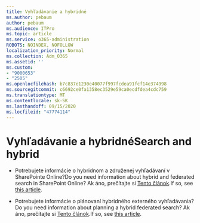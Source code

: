 ```yaml
---
title: Vyhľadávanie a hybridné
ms.author: pebaum
author: pebaum
ms.audience: ITPro
ms.topic: article
ms.service: o365-administration
ROBOTS: NOINDEX, NOFOLLOW
localization_priority: Normal
ms.collection: Adm_O365
ms.assetid: ''
ms.custom:
- "9000653"
- "2505"
ms.openlocfilehash: b7c837e1230e40077f997fcdea91fcf14e374998
ms.sourcegitcommit: c6692ce0fa1358ec3529e59ca0ecdfdea4cdc759
ms.translationtype: MT
ms.contentlocale: sk-SK
ms.lasthandoff: 09/15/2020
ms.locfileid: "47774114"
---
```

# <a name="search-and-hybrid"></a><span data-ttu-id="b4a44-102">Vyhľadávanie a hybridné</span><span class="sxs-lookup"><span data-stu-id="b4a44-102">Search and hybrid</span></span>

- <span data-ttu-id="b4a44-103">Potrebujete informácie o hybridnom a združenej vyhľadávaní v SharePointe Online?</span><span class="sxs-lookup"><span data-stu-id="b4a44-103">Do you need information about hybrid and federated search in SharePoint Online?</span></span> <span data-ttu-id="b4a44-104">Ak áno, prečítajte si [Tento článok](https://docs.microsoft.com/sharepoint/hybrid/hybrid-search-in-sharepoint).</span><span class="sxs-lookup"><span data-stu-id="b4a44-104">If so, see [this article](https://docs.microsoft.com/sharepoint/hybrid/hybrid-search-in-sharepoint).</span></span>

- <span data-ttu-id="b4a44-105">Potrebujete informácie o plánovaní hybridného externého vyhľadávania?</span><span class="sxs-lookup"><span data-stu-id="b4a44-105">Do you need information about planning a hybrid federated search?</span></span>  <span data-ttu-id="b4a44-106">Ak áno, prečítajte si [Tento článok](https://docs.microsoft.com/sharepoint/hybrid/plan-hybrid-federated-search).</span><span class="sxs-lookup"><span data-stu-id="b4a44-106">If so, see [this article](https://docs.microsoft.com/sharepoint/hybrid/plan-hybrid-federated-search).</span></span>



